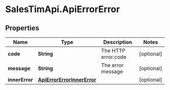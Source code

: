 # SalesTimApi.ApiErrorError

## Properties

Name | Type | Description | Notes
------------ | ------------- | ------------- | -------------
**code** | **String** | The HTTP error code | [optional] 
**message** | **String** | The error message | [optional] 
**innerError** | [**ApiErrorErrorInnerError**](ApiErrorErrorInnerError.md) |  | [optional] 


